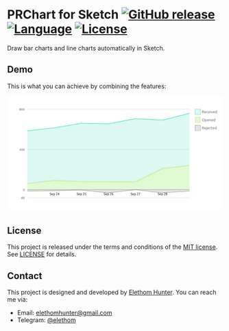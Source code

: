 # PRChart for Sketch [![GitHub release](https://img.shields.io/github/release/Elethom/Sketch-PRChart.svg)](../../releases) [![Language](https://img.shields.io/badge/language-CocoaScript-yellow.svg)](../../search) [![License](https://img.shields.io/github/license/Elethom/Sketch-PRChart.svg)](/LICENSE)

Draw bar charts and line charts automatically in Sketch.

## Demo

This is what you can achieve by combining the features:

![Combined Charts](/previews/charts.png)

## License

This project is released under the terms and conditions of the [MIT license](http://opensource.org/licenses/MIT). See [LICENSE](/LICENSE) for details.

## Contact

This project is designed and developed by [Elethom Hunter](http://github.com/Elethom). You can reach me via:

* Email: elethomhunter@gmail.com
* Telegram: [@elethom](http://telegram.me/elethom)
